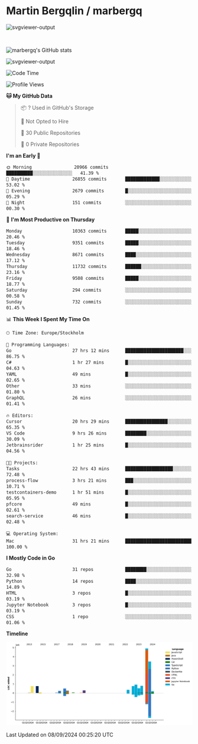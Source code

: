 # Martin Bergqlin / marbergq

![svgviewer-output](https://user-images.githubusercontent.com/2405410/206014777-22d41ecb-c24f-421d-b7d9-bba2cb5bb0de.svg)

<br>

<!--- [![Martin's Week](https://github-readme-stats.vercel.app/api/wakatime?username=marbergq&theme=dark)](https://github.com/anuraghazra/github-readme-stats) -->

![marbergq's GitHub stats](https://github-readme-stats.vercel.app/api?username=marbergq&count_private=true&show_icons=true)

![svgviewer-output](https://wakatime.com/badge/user/3f0a2069-6683-4e19-9a4a-7d21ea815067.svg)

<!--START_SECTION:waka-->
![Code Time](http://img.shields.io/badge/Code%20Time-4%2C360%20hrs%2057%20mins-blue)

![Profile Views](http://img.shields.io/badge/Profile%20Views-0-blue)

**🐱 My GitHub Data** 

> 📦 ? Used in GitHub's Storage 
 > 
> 🚫 Not Opted to Hire
 > 
> 📜 30 Public Repositories 
 > 
> 🔑 0 Private Repositories 
 > 
**I'm an Early 🐤** 

```text
🌞 Morning                20966 commits       ██████████░░░░░░░░░░░░░░░   41.39 % 
🌆 Daytime                26855 commits       █████████████░░░░░░░░░░░░   53.02 % 
🌃 Evening                2679 commits        █░░░░░░░░░░░░░░░░░░░░░░░░   05.29 % 
🌙 Night                  151 commits         ░░░░░░░░░░░░░░░░░░░░░░░░░   00.30 % 
```
📅 **I'm Most Productive on Thursday** 

```text
Monday                   10363 commits       █████░░░░░░░░░░░░░░░░░░░░   20.46 % 
Tuesday                  9351 commits        █████░░░░░░░░░░░░░░░░░░░░   18.46 % 
Wednesday                8671 commits        ████░░░░░░░░░░░░░░░░░░░░░   17.12 % 
Thursday                 11732 commits       ██████░░░░░░░░░░░░░░░░░░░   23.16 % 
Friday                   9508 commits        █████░░░░░░░░░░░░░░░░░░░░   18.77 % 
Saturday                 294 commits         ░░░░░░░░░░░░░░░░░░░░░░░░░   00.58 % 
Sunday                   732 commits         ░░░░░░░░░░░░░░░░░░░░░░░░░   01.45 % 
```


📊 **This Week I Spent My Time On** 

```text
🕑︎ Time Zone: Europe/Stockholm

💬 Programming Languages: 
Go                       27 hrs 12 mins      ██████████████████████░░░   86.75 % 
C#                       1 hr 27 mins        █░░░░░░░░░░░░░░░░░░░░░░░░   04.63 % 
YAML                     49 mins             █░░░░░░░░░░░░░░░░░░░░░░░░   02.65 % 
Other                    33 mins             ░░░░░░░░░░░░░░░░░░░░░░░░░   01.80 % 
GraphQL                  26 mins             ░░░░░░░░░░░░░░░░░░░░░░░░░   01.41 % 

🔥 Editors: 
Cursor                   20 hrs 29 mins      ████████████████░░░░░░░░░   65.35 % 
VS Code                  9 hrs 26 mins       ████████░░░░░░░░░░░░░░░░░   30.09 % 
Jetbrainsrider           1 hr 25 mins        █░░░░░░░░░░░░░░░░░░░░░░░░   04.56 % 

🐱‍💻 Projects: 
Tasks                    22 hrs 43 mins      ██████████████████░░░░░░░   72.48 % 
process-flow             3 hrs 21 mins       ███░░░░░░░░░░░░░░░░░░░░░░   10.71 % 
testcontainers-demo      1 hr 51 mins        █░░░░░░░░░░░░░░░░░░░░░░░░   05.95 % 
pfcore                   49 mins             █░░░░░░░░░░░░░░░░░░░░░░░░   02.61 % 
search-service           46 mins             █░░░░░░░░░░░░░░░░░░░░░░░░   02.48 % 

💻 Operating System: 
Mac                      31 hrs 21 mins      █████████████████████████   100.00 % 
```

**I Mostly Code in Go** 

```text
Go                       31 repos            ████████░░░░░░░░░░░░░░░░░   32.98 % 
Python                   14 repos            ████░░░░░░░░░░░░░░░░░░░░░   14.89 % 
HTML                     3 repos             █░░░░░░░░░░░░░░░░░░░░░░░░   03.19 % 
Jupyter Notebook         3 repos             █░░░░░░░░░░░░░░░░░░░░░░░░   03.19 % 
CSS                      1 repo              ░░░░░░░░░░░░░░░░░░░░░░░░░   01.06 % 
```



**Timeline**

![Lines of Code chart](https://raw.githubusercontent.com/marbergq/marbergq/main/assets/bar_graph.png)


 Last Updated on 08/09/2024 00:25:20 UTC
<!--END_SECTION:waka-->
